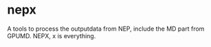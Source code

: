 # nepx
A tools to process the outputdata from NEP, include the MD part from GPUMD. NEPX, x is everything.
